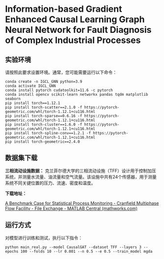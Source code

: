 # Information-based Gradient Enhanced Causal Learning Graph Neural Network for Fault Diagnosis of Complex Industrial Processes

## 实验环境

请按照此要求设置环境。通常，您可能需要运行以下命令：

```shell
conda create -n IGCL_GNN python=3.9
conda activate IGCL_GNN
conda install pytorch cudatoolkit=11.6 -c pytorch
conda install opencv scikit-learn networkx pandas tqdm matplotlib seaborn
pip install torch==1.12.1
pip install torch-scatter==2.1.0 -f https://pytorch-geometric.com/whl/torch-1.12.1+cu116.html
pip install torch-sparse==0.6.16 -f https://pytorch-geometric.com/whl/torch-1.12.1+cu116.html
pip install torch-cluster==1.6.0 -f https://pytorch-geometric.com/whl/torch-1.12.1+cu116.html
pip install torch-spline-conv==1.2.1 -f https://pytorch-geometric.com/whl/torch-1.12.1+cu116.html
pip install torch-geometric==2.4.0
```

## 数据集下载

**三相流动设施数据：** 克兰菲尔德大学的三相流动设施（TFF）设计用于控制加压系统，并测量水流量、油流量和空气流量。该设施中共有24个传感器，用于测量系统不同关键位置的压力、流速、密度和温度。

**下载地址：**

[A Benchmark Case for Statistical Process Monitoring - Cranfield Multiphase Flow Facility - File Exchange - MATLAB Central (mathworks.com)](https://www.mathworks.com/matlabcentral/fileexchange/50938-a-benchmark-case-for-statistical-process-monitoring-cranfield-multiphase-flow-facility)

## 运行方式

对模型进行训练和测试，执行以下指令：

```shell
python main_real.py --model CausalGAT --dataset TFF --layers 3 --epochs 100 --folds 10 --lr 0.001 --n 0.5 --e 0.5 --train_model mgda 
```
